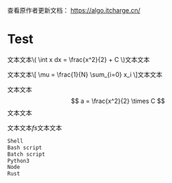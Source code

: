 查看原作者更新文档： https://algo.itcharge.cn/

# Test

文本文本\\( \int x dx = \frac{x^2}{2} + C \\)文本文本

文本文本\\[ \mu = \frac{1}{N} \sum_{i=0} x_i \\]文本文本

文本文本$$ a = \frac{x^2}{2} \times C $$文本文本

文本文本$fs$文本文本
```bash
Shell
Bash script
Batch script
Python3
Node
Rust
```
<!-- cmdrun seq 1 10 -->

<!-- cmdrun python3 codes/test.py -->
